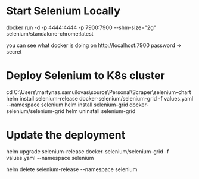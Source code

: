 # Start Selenium Locally

docker run -d -p 4444:4444 -p 7900:7900 --shm-size="2g" selenium/standalone-chrome:latest

you can see what docker is doing on http://localhost:7900 password => secret

# Deploy Selenium to K8s cluster

cd C:\Users\martynas.samuilovas\source\Personal\Scraper\selenium-chart
helm install selenium-release docker-selenium/selenium-grid -f values.yaml --namespace selenium
helm install selenium-grid docker-selenium/selenium-grid
helm uninstall selenium-grid

# Update the deployment
helm upgrade selenium-release docker-selenium/selenium-grid -f values.yaml --namespace selenium

helm delete selenium-release --namespace selenium

#